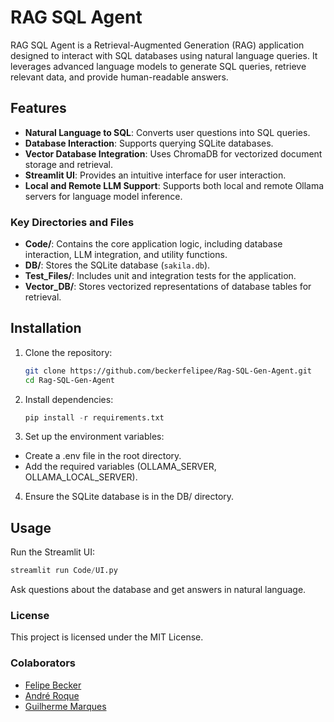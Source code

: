 # RAG SQL Agent 

RAG SQL Agent is a Retrieval-Augmented Generation (RAG) application designed to interact with SQL databases using natural language queries. It leverages advanced language models to generate SQL queries, retrieve relevant data, and provide human-readable answers.
 
## Features

- **Natural Language to SQL**: Converts user questions into SQL queries.
- **Database Interaction**: Supports querying SQLite databases.
- **Vector Database Integration**: Uses ChromaDB for vectorized document storage and retrieval.
- **Streamlit UI**: Provides an intuitive interface for user interaction. 
- **Local and Remote LLM Support**: Supports both local and remote Ollama servers for language model inference.

### Key Directories and Files 

- **Code/**: Contains the core application logic, including database interaction, LLM integration, and utility functions.
- **DB/**: Stores the SQLite database (`sakila.db`).
- **Test_Files/**: Includes unit and integration tests for the application.
- **Vector_DB/**: Stores vectorized representations of database tables for retrieval.

## Installation

1. Clone the repository:
   ```bash
   git clone https://github.com/beckerfelipee/Rag-SQL-Gen-Agent.git
   cd Rag-SQL-Gen-Agent
   ```

2. Install dependencies:
   ```python
   pip install -r requirements.txt
   ```
   
3. Set up the environment variables:
  * Create a .env file in the root directory.
  * Add the required variables (OLLAMA_SERVER, OLLAMA_LOCAL_SERVER).

4. Ensure the SQLite database is in the DB/ directory.

## Usage

Run the Streamlit UI:
   ```python
   streamlit run Code/UI.py
   ```

Ask questions about the database and get answers in natural language.

### License
This project is licensed under the MIT License.

### Colaborators
- [Felipe Becker](https://github.com/beckerfelipee)
- [André Roque](https://github.com/Roque97)
- [Guilherme Marques](https://github.com/guilhermusm)

